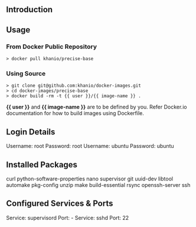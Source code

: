 ## Introduction

## Usage

### From Docker Public Repository

	> docker pull khanio/precise-base

### Using Source

	> git clone git@github.com:khanio/docker-images.git
	> cd docker-images/precise-base
	> docker build -rm -t {{ user }}/{{ image-name }} .

**{{ user }}** and **{{ image-name }}** are to be defined by you. Refer Docker.io documentation for how to build images using Dockerfile.

## Login Details

Username: root		Password: root
Username: ubuntu	Password: ubuntu

## Installed Packages

curl python-software-properties nano supervisor git uuid-dev libtool automake pkg-config unzip make build-essential rsync openssh-server ssh


## Configured Services & Ports

Service: supervisord		Port: -
Service: sshd				Port: 22